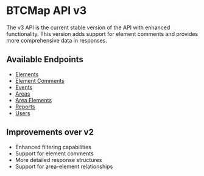 
# BTCMap API v3

The v3 API is the current stable version of the API with enhanced functionality. This version adds support for element comments and provides more comprehensive data in responses.

## Available Endpoints

- [Elements](elements.md)
- [Element Comments](element-comments.md)
- [Events](events.md)
- [Areas](areas.md)
- [Area Elements](area-elements.md)
- [Reports](reports.md)
- [Users](users.md)

## Improvements over v2

- Enhanced filtering capabilities
- Support for element comments
- More detailed response structures
- Support for area-element relationships

